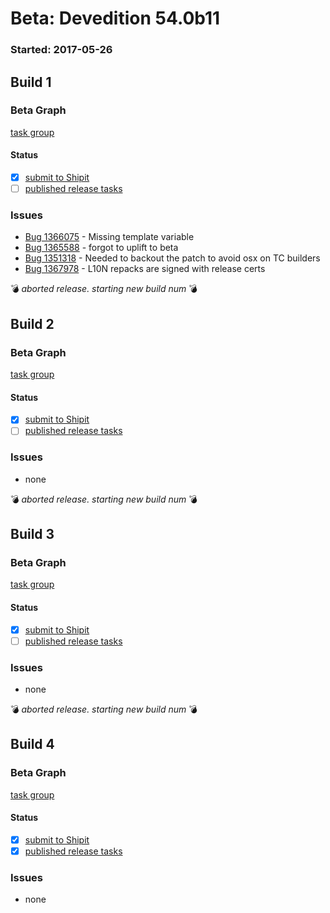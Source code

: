 # Beta: Devedition 54.0b11

### Started: 2017-05-26

## Build 1

### Beta Graph
[task group](https://tools.taskcluster.net/push-inspector/#/lkJdznr3QDyZdELDnQnwGA)


#### Status
- [x] [submit to Shipit](https://wiki.mozilla.org/Release:Release_Automation_on_Mercurial:Starting_a_Release#Submit_to_Ship_It)
- [ ] [published release tasks](../how-tos/relpro.md#3-publish-release)

### Issues
- [Bug 1366075](https://bugzil.la/1366075) - Missing template variable
- [Bug 1365588](https://bugzil.la/1365588) - forgot to uplift to beta
- [Bug 1351318](https://bugzil.la/1351318) - Needed to backout the patch to avoid osx on TC builders
- [Bug 1367978](https://bugzil.la/1367978) - L10N repacks are signed with release certs

:bomb: _aborted release. starting new build num_ :bomb:

## Build 2

### Beta Graph
[task group](https://tools.taskcluster.net/push-inspector/#/737ajm07R46qstWjwy-8yg)


#### Status
- [x] [submit to Shipit](https://wiki.mozilla.org/Release:Release_Automation_on_Mercurial:Starting_a_Release#Submit_to_Ship_It)
- [ ] [published release tasks](../how-tos/relpro.md#3-publish-release)

### Issues
- none

:bomb: _aborted release. starting new build num_ :bomb:

## Build 3

### Beta Graph
[task group](https://tools.taskcluster.net/push-inspector/#/2ZfyTYrkQbeAgDoIpQ6Bcw)


#### Status
- [x] [submit to Shipit](https://wiki.mozilla.org/Release:Release_Automation_on_Mercurial:Starting_a_Release#Submit_to_Ship_It)
- [ ] [published release tasks](../how-tos/relpro.md#3-publish-release)

### Issues
- none

:bomb: _aborted release. starting new build num_ :bomb:

## Build 4

### Beta Graph
[task group](https://tools.taskcluster.net/push-inspector/#/ffMBc4HPRvWFPLsIMzN84g)


#### Status
- [x] [submit to Shipit](https://wiki.mozilla.org/Release:Release_Automation_on_Mercurial:Starting_a_Release#Submit_to_Ship_It)
- [x] [published release tasks](../how-tos/relpro.md#3-publish-release)

### Issues
- none


